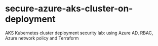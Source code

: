 # secure-azure-aks-cluster-on-deployment
AKS Kubernetes cluster deployment security lab: using Azure AD, RBAC, Azure network policy and Terraform
